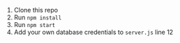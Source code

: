 

1. Clone this repo
2. Run `npm install`
3. Run `npm start`
4. Add your own database credentials to `server.js` line 12

